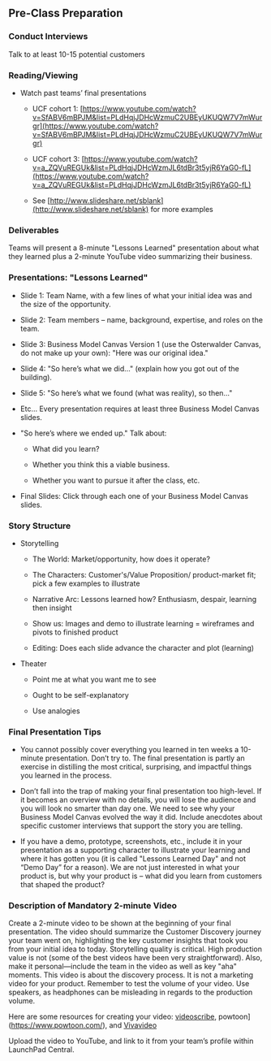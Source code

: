 
## Pre-Class Preparation

### Conduct Interviews

Talk to at least 10-15 potential customers

### Reading/Viewing

* Watch past teams’ final presentations

    * UCF cohort 1: [https://www.youtube.com/watch?v=SfABV6mBPJM&list=PLdHqjJDHcWzmuC2UBEyUKUQW7V7mWurgr](https://www.youtube.com/watch?v=SfABV6mBPJM&list=PLdHqjJDHcWzmuC2UBEyUKUQW7V7mWurgr) 

    * UCF cohort 3: [https://www.youtube.com/watch?v=a_ZQVuREGUk&list=PLdHqjJDHcWzmJL6tdBr3t5yjR6YaG0-fL](https://www.youtube.com/watch?v=a_ZQVuREGUk&list=PLdHqjJDHcWzmJL6tdBr3t5yjR6YaG0-fL) 

    * See [http://www.slideshare.net/sblank](http://www.slideshare.net/sblank) for more examples

### Deliverables

Teams will present a 8-minute "Lessons Learned" presentation about what they learned plus a 2-minute YouTube video summarizing their business.

### Presentations: "Lessons Learned"

* Slide 1: Team Name, with a few lines of what your initial idea was and the size of the opportunity.

* Slide 2: Team members – name, background, expertise, and roles on the team.

* Slide 3: Business Model Canvas Version 1 (use the Osterwalder Canvas, do not make up your own): "Here was our original idea."

* Slide 4: "So here’s what we did…" (explain how you got out of the building). 

* Slide 5: "So here’s what we found (what was reality), so then…"

* Etc… Every presentation requires at least three Business Model Canvas slides.

* "So here’s where we ended up." Talk about:

    *  What did you learn?

    * Whether you think this a viable business.

    * Whether you want to pursue it after the class, etc.

* Final Slides: Click through each one of your Business Model Canvas slides.

### Story Structure

 * Storytelling

     * The World: Market/opportunity, how does it operate?

     * The Characters: Customer's/Value Proposition/ product-market fit; pick a few examples to illustrate

     * Narrative Arc: Lessons learned how? Enthusiasm, despair, learning then insight

     * Show us: Images and demo to illustrate  learning = wireframes and pivots to finished product

     * Editing: Does each slide advance the character and plot (learning)

 * Theater

     * Point me at what you want me to see

     * Ought to be self-explanatory

     * Use analogies

### Final Presentation Tips

* You cannot possibly cover everything you learned in ten weeks a 10-minute presentation. Don’t try to. The final presentation is partly an exercise in distilling the most critical, surprising, and impactful things you learned in the process.

* Don’t fall into the trap of making your final presentation too high-level. If it becomes an overview with no details, you will lose the audience and you will look no smarter than day one. We need to see why your Business Model Canvas evolved the way it did. Include anecdotes about specific customer interviews that support the story you are telling.

* If you have a demo, prototype, screenshots, etc., include it in your presentation as a supporting character to illustrate your learning and where it has gotten you (it is called "Lessons Learned Day" and not “Demo Day” for a reason). We are not just interested in what your product is, but why your product is – what did you learn from customers that shaped the product?

### Description of Mandatory 2-minute Video

Create a 2-minute video to be shown at the beginning of your final presentation. The video should summarize the Customer Discovery journey your team went on, highlighting the key customer insights that took you from your initial idea to today. Storytelling quality is critical. High production value is not (some of the best videos have been very straightforward). Also, make it personal—include the team in the video as well as key "aha" moments. This video is about the discovery process. It is not a marketing video for your product. Remember to test the volume of your video. Use speakers, as headphones can be misleading in regards to the production volume.

Here are some resources for creating your video: [videoscribe](http://www.videoscribe.co/), powtoon](https://www.powtoon.com/), and [Vivavideo](http://www.vivavideo.tv/)

Upload the video to YouTube, and link to it from your team’s profile within LaunchPad Central.